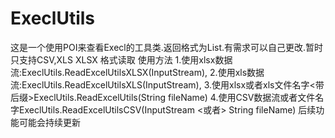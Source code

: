 # ExeclUtils
这是一个使用POI来查看Execl的工具类.返回格式为List<String>.有需求可以自己更改.暂时只支持CSV,XLS XLSX 格式读取
使用方法
  1.使用xlsx数据流:ExeclUtils.ReadExcelUtilsXLSX(InputStream),
  2.使用xls数据流:ExeclUtils.ReadExcelUtilsXLS(InputStream),
  3.使用xlsx或者xls文件名字<带后缀>ExeclUtils.ReadExcelUtils(String fileName)
  4.使用CSV数据流或者文件名字ExeclUtils.ReadExcelUtilsCSV(InputStream  <或者> String fileName)
  后续功能可能会持续更新
